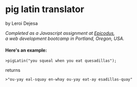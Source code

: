 # pig latin translator
by Leroi Dejesa

*Completed as a Javascript assignment at [Epicodus](http://www.epicodus.com),<br>
a web development bootcamp in Portland, Oregon, USA.*

#### Here's an example:

```
>pigLatin("you squeal when you eat quesadillas");
```
returns
```
>"ou-yay eal-squay en-whay ou-yay eat-ay esadillas-quay"
```
